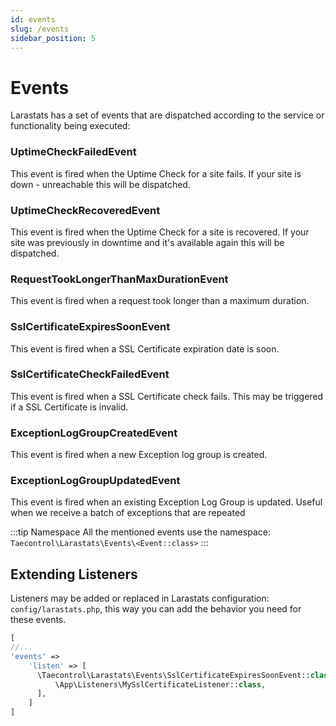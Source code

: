```yaml
---
id: events
slug: /events
sidebar_position: 5
---
```


# Events

Larastats has a set of events that are dispatched according to the service or functionality being executed:

### UptimeCheckFailedEvent

This event is fired when the Uptime Check for a site fails. If your site is down - unreachable this will be dispatched.

### UptimeCheckRecoveredEvent

This event is fired when the Uptime Check for a site is recovered. If your site was previously in downtime and it's available again this will be dispatched.

### RequestTookLongerThanMaxDurationEvent

This event is fired when a request took longer than a maximum duration.

### SslCertificateExpiresSoonEvent

This event is fired when a SSL Certificate expiration date is soon.

### SslCertificateCheckFailedEvent

This event is fired when a SSL Certificate check fails. This may be triggered if a SSL Certificate is invalid.

### ExceptionLogGroupCreatedEvent

This event is fired when a new Exception log group is created.

### ExceptionLogGroupUpdatedEvent

This event is fired when an existing Exception Log Group is updated. Useful when we receive a batch of exceptions that are repeated

:::tip Namespace
All the mentioned events use the namespace: `Taecontrol\Larastats\Events\<Event::class>`
:::

## Extending Listeners

Listeners may be added or replaced in Larastats configuration: `config/larastats.php`, this way you can add the behavior you need for these events.

```php
[
//...
'events' =>
  	'listen' => [
      \Taecontrol\Larastats\Events\SslCertificateExpiresSoonEvent::class => [
          \App\Listeners\MySslCertificateListener::class,
      ],
    ]
]
```
